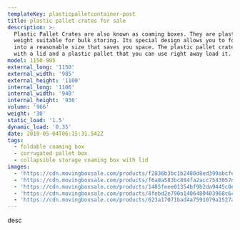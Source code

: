 ```yaml
---
templateKey: plasticpalletcontainer-post
title: plastic pallet crates for sale
description: >-
  Plastic Pallet Crates are also known as coaming boxes. They are plastic light
  weight suitable for bulk storing. Its special design allows you to fold it
  into a reasonable size that saves you space. The plastic pallet crates comes
  with a lid and a plastic pallet that you can use right away load it.
model: 1150-985
external_long: '1150'
external_width: '985'
external_height: '1100'
internal_long: '1106'
internal_width: '940'
internal_height: '930'
volumn: '966'
weight: '30'
static_load: '1.5'
dynamic_load: '0.35'
date: 2019-05-04T06:15:31.542Z
tags:
  - foldable coaming box
  - corrugated pallet box
  - collapsible storage coaming box with lid
images:
  - 'https://cdn.movingboxsale.com/products/f2836b3bc1b2480d8ed399abcfe207ef.jpg'
  - 'https://cdn.movingboxsale.com/products/f6a8a583bc884fa2acc7543057d51c07.jpg'
  - 'https://cdn.movingboxsale.com/products/1485feee01354bf9b2da9445c0e53452.jpg'
  - 'https://cdn.movingboxsale.com/products/8febd2e790a1406480403968c6c67bef.jpg'
  - 'https://cdn.movingboxsale.com/products/623a17071bad4a7591079a1527a905ce.jpg'
---
```

desc
